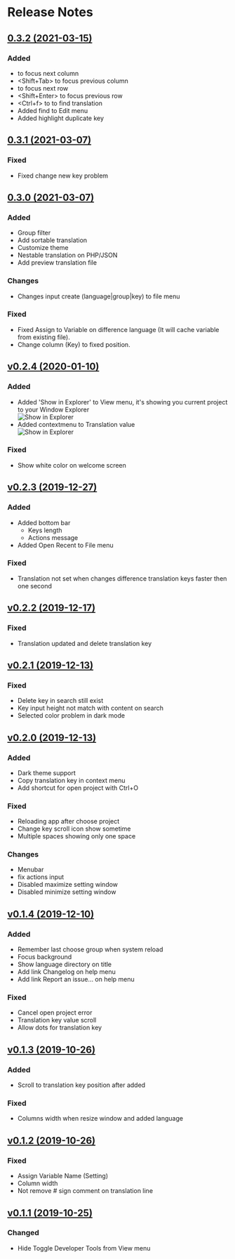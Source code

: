 # Release Notes

## [0.3.2 (2021-03-15)](https://github.com/angkosal/translation-manager/releases/tag/v0.3.2)
### Added
- <Tab> to focus next column
- <Shift+Tab> to focus previous column
- <Enter> to focus next row
- <Shift+Enter> to focus previous row
- <Ctrl+f> to to find translation
- Added find to Edit menu
- Added highlight duplicate key

## [0.3.1 (2021-03-07)](https://github.com/angkosal/translation-manager/releases/tag/v0.3.1)
### Fixed
- Fixed change new key problem

## [0.3.0 (2021-03-07)](https://github.com/angkosal/translation-manager/releases/tag/v0.3.0)
### Added
- Group filter
- Add sortable translation
- Customize theme
- Nestable translation on PHP/JSON
- Add preview translation file

### Changes
- Changes input create (language|group|key) to file menu

### Fixed
- Fixed Assign to Variable on difference language (It will cache variable from existing file).
- Change column (Key) to fixed position.

## [v0.2.4 (2020-01-10)](https://github.com/angkosal/translation-manager/releases/tag/v0.2.4)
### Added
- Added 'Show in Explorer' to View menu, it's showing you current project to your Window Explorer\
![Show in Explorer](https://i.ibb.co/MDzpb90/add-show-in-explorer-to-view-menu.png)
- Added contextmenu to Translation value\
![Show in Explorer](https://i.ibb.co/NszPbTs/input-context-menu.png)

### Fixed
- Show white color on welcome screen

## [v0.2.3 (2019-12-27)](https://github.com/angkosal/translation-manager/releases/tag/v0.2.3)
### Added
- Added bottom bar
    - Keys length
    - Actions message
- Added Open Recent to File menu

### Fixed
- Translation not set when changes difference translation keys faster then one second

## [v0.2.2 (2019-12-17)](https://github.com/angkosal/translation-manager/releases/tag/v0.2.2)
### Fixed
- Translation updated and delete translation key

## [v0.2.1 (2019-12-13)](https://github.com/angkosal/translation-manager/releases/tag/v0.2.1)
### Fixed
- Delete key in search still exist
- Key input height not match with content on search
- Selected color problem in dark mode

## [v0.2.0 (2019-12-13)](https://github.com/angkosal/translation-manager/releases/tag/v0.2.0)
### Added
- Dark theme support
- Copy translation key in context menu
- Add shortcut for open project with Ctrl+O

### Fixed
- Reloading app after choose project
- Change key scroll icon show sometime
- Multiple spaces showing only one space

### Changes
- Menubar
- fix actions input
- Disabled maximize setting window
- Disabled minimize setting window


## [v0.1.4 (2019-12-10)](https://github.com/angkosal/translation-manager/releases/tag/v0.1.4)
### Added
- Remember last choose group when system reload
- Focus background
- Show language directory on title
- Add link Changelog on help menu
- Add link Report an issue... on help menu
### Fixed
- Cancel open project error
- Translation key value scroll
- Allow dots for translation key

## [v0.1.3 (2019-10-26)](https://github.com/angkosal/translation-manager/releases/tag/v0.1.3)
### Added
- Scroll to translation key position after added
### Fixed
- Columns width when resize window and added language

## [v0.1.2 (2019-10-26)](https://github.com/angkosal/translation-manager/releases/tag/v0.1.2)
### Fixed
- Assign Variable Name (Setting)
- Column width
- Not remove # sign comment on translation line

## [v0.1.1 (2019-10-25)](https://github.com/angkosal/translation-manager/releases/tag/v0.1.1)
### Changed
- Hide Toggle Developer Tools from View menu
